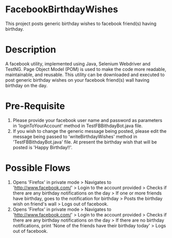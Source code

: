 # FacebookBirthdayWishes
This project posts generic birthday wishes to facebook friend(s) having birthday.

# Description
A facebook utility, implemented using Java, Selenium Webdriver and TestNG. Page Object Model (POM) is used to make the code more readable, maintainable, and reusable. This utility can be downloaded and executed to post generic birthday wishes on your facebook friend(s) wall having birthday on the day.

# Pre-Requisite
1. Please provide your facebook user name and password as parameters in 'loginToYourAccount' method in TestFBBithdayBot.java file.
2. If you wish to change the generic message being posted, please edit the message being passed to 'writeBirthdayWishes' method in 'TestFBBithdayBot.java' file. At present the birthday wish that will be posted is 'Happy Birthday!!'.

# Possible Flows
1. Opens 'Firefox' in private mode > Navigates to 'http://www.facebook.com/' > Login to the account provided > Checks if there are any birthday notifications on the day > If one or more friends have birthday, goes to the notification for birthday > Posts the birthday wish on friend's wall > Logs out of facebook.
2. Opens 'Firefox' in private mode > Navigates to 'http://www.facebook.com/' > Login to the account provided > Checks if there are any birthday notifications on the day > If there are no birthday notifications, print 'None of the friends have their birthday today' > Logs out of facebook.

